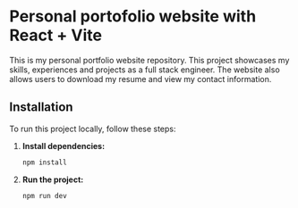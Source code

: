 # Personal portofolio website with React + Vite

This is my personal portfolio website repository. This project showcases my skills, experiences and projects as a full stack engineer. 
The website also allows users to download my resume and view my contact information.

## Installation
To run this project locally, follow these steps:

1. **Install dependencies:**
   ```sh
   npm install

2. **Run the project:**
   ```sh
   npm run dev
